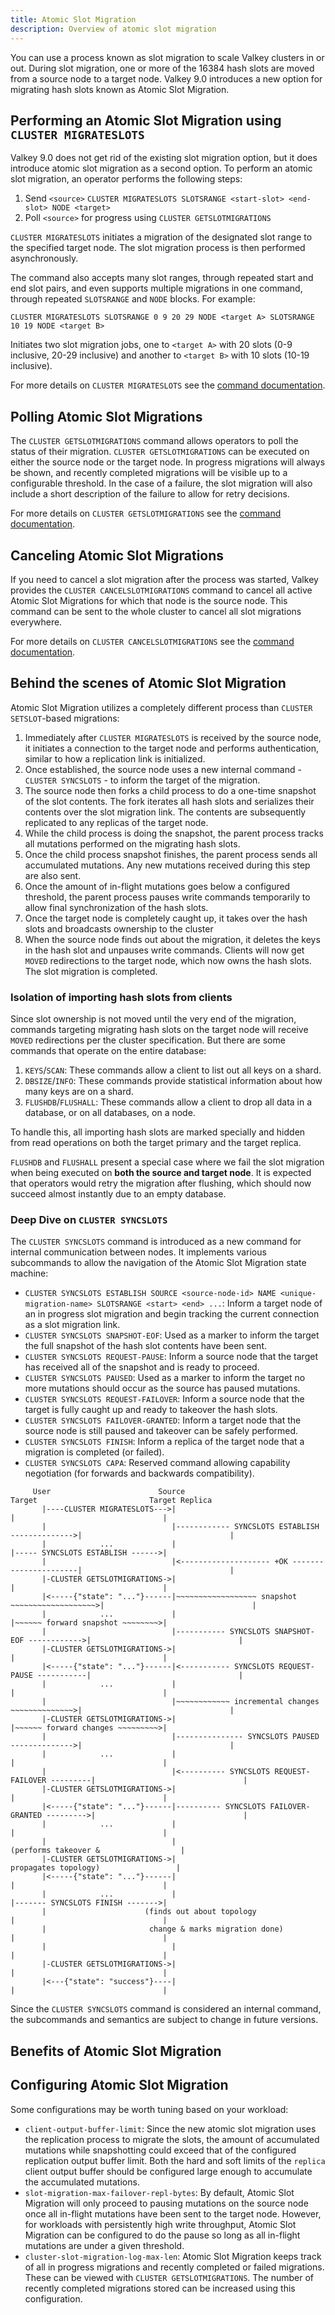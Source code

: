 ```yaml
---
title: Atomic Slot Migration
description: Overview of atomic slot migration
---
```


You can use a process known as slot migration to scale Valkey clusters in or out.
During slot migration, one or more of the 16384 hash slots are moved from a
source node to a target node. Valkey 9.0 introduces a new option for migrating
hash slots known as Atomic Slot Migration.


## Performing an Atomic Slot Migration using `CLUSTER MIGRATESLOTS`

Valkey 9.0 does not get rid of the existing slot migration option, but it does
introduce atomic slot migration as a second option. To perform an atomic slot
migration, an operator performs the following steps:

1. Send `<source>`
   `CLUSTER MIGRATESLOTS SLOTSRANGE <start-slot> <end-slot> NODE <target>`
2. Poll `<source>` for progress using `CLUSTER GETSLOTMIGRATIONS`

`CLUSTER MIGRATESLOTS` initiates a migration of the designated slot range to the
specified target node. The slot migration process is then performed
asynchronously.

The command also accepts many slot ranges, through repeated start and end slot
pairs, and even supports multiple migrations in one command, through repeated
`SLOTSRANGE` and `NODE` blocks. For example:

```
CLUSTER MIGRATESLOTS SLOTSRANGE 0 9 20 29 NODE <target A> SLOTSRANGE 10 19 NODE <target B>
```

Initiates two slot migration jobs, one to `<target A>` with 20 slots (0-9
inclusive, 20-29 inclusive) and another to `<target B>` with 10 slots (10-19
inclusive).

For more details on `CLUSTER MIGRATESLOTS` see the
[command documentation](../commands/cluster-migrateslots.md).

## Polling Atomic Slot Migrations

The `CLUSTER GETSLOTMIGRATIONS` command allows operators to poll the status of
their migration. `CLUSTER GETSLOTMIGRATIONS` can be executed on either the
source node or the target node. In progress migrations will always be shown, and
recently completed migrations will be visible up to a configurable threshold. In
the case of a failure, the slot migration will also include a short description
of the failure to allow for retry decisions.

For more details on `CLUSTER GETSLOTMIGRATIONS` see the
[command documentation](../commands/cluster-getslotmigrations.md).

## Canceling Atomic Slot Migrations

If you need to cancel a slot migration after the process was started,
Valkey provides the `CLUSTER CANCELSLOTMIGRATIONS` command to
cancel all active Atomic Slot Migrations for which that node is the source node.
This command can be sent to the whole cluster to cancel all slot migrations
everywhere.

For more details on `CLUSTER CANCELSLOTMIGRATIONS` see the
[command documentation](../commands/cluster-cancelslotmigrations.md).

## Behind the scenes of Atomic Slot Migration

Atomic Slot Migration utilizes a completely different process than
`CLUSTER SETSLOT`-based migrations:

1. Immediately after `CLUSTER MIGRATESLOTS` is received by the source node, it
   initiates a connection to the target node and performs authentication,
   similar to how a replication link is initialized.
2. Once established, the source node uses a new internal command -
   `CLUSTER SYNCSLOTS` - to inform the target of the migration.
3. The source node then forks a child process to do a one-time snapshot of the
   slot contents. The fork iterates all hash slots and serializes their contents
   over the slot migration link. The contents are subsequently replicated to any
   replicas of the target node.
4. While the child process is doing the snapshot, the parent process tracks all
   mutations performed on the migrating hash slots.
5. Once the child process snapshot finishes, the parent process sends all
   accumulated mutations. Any new mutations received during this step are also
   sent.
6. Once the amount of in-flight mutations goes below a configured threshold, the
   parent process pauses write commands temporarily to allow final synchronization
   of the hash slots.
7. Once the target node is completely caught up, it takes over the hash slots
   and broadcasts ownership to the cluster
8. When the source node finds out about the migration, it deletes the keys in
   the hash slot and unpauses write commands. Clients will now get `MOVED`
   redirections to the target node, which now owns the hash slots. The slot
   migration is completed.

### Isolation of importing hash slots from clients

Since slot ownership is not moved until the very end of the migration, commands
targeting migrating hash slots on the target node will receive `MOVED`
redirections per the cluster specification. But there are some commands that
operate on the entire database:

1. `KEYS`/`SCAN`: These commands allow a client to list out all keys on a shard.
2. `DBSIZE`/`INFO`: These commands provide statistical information about how
   many keys are on a shard.
3. `FLUSHDB`/`FLUSHALL`: These commands allow a client to drop all data in a
   database, or on all databases, on a node.

To handle this, all importing hash slots are marked specially and hidden from
read operations on both the target primary and the target replica.

`FLUSHDB` and `FLUSHALL` present a special case where we fail the slot migration
when being executed on **both the source and target node**. It is expected that
operators would retry the migration after flushing, which should now succeed
almost instantly due to an empty database.

### Deep Dive on `CLUSTER SYNCSLOTS`

The `CLUSTER SYNCSLOTS` command is introduced as a new command for internal
communication between nodes. It implements various subcommands to allow the
navigation of the Atomic Slot Migration state machine:

- `CLUSTER SYNCSLOTS ESTABLISH SOURCE <source-node-id> NAME <unique-migration-name> SLOTSRANGE <start> <end> ...`:
  Inform a target node of an in progress slot migration and begin tracking the
  current connection as a slot migration link.
- `CLUSTER SYNCSLOTS SNAPSHOT-EOF`: Used as a marker to inform the target the
  full snapshot of the hash slot contents have been sent.
- `CLUSTER SYNCSLOTS REQUEST-PAUSE`: Inform a source node that the target has
  received all of the snapshot and is ready to proceed.
- `CLUSTER SYNCSLOTS PAUSED`: Used as a marker to inform the target no more
  mutations should occur as the source has paused mutations.
- `CLUSTER SYNCSLOTS REQUEST-FAILOVER`: Inform a source node that the target is
  fully caught up and ready to takeover the hash slots.
- `CLUSTER SYNCSLOTS FAILOVER-GRANTED`: Inform a target node that the source
  node is still paused and takeover can be safely performed.
- `CLUSTER SYNCSLOTS FINISH`: Inform a replica of the target node that a
  migration is completed (or failed).
- `CLUSTER SYNCSLOTS CAPA`: Reserved command allowing capability negotiation
  (for forwards and backwards compatibility).

```
     User                        Source                                          Target                         Target Replica
       |----CLUSTER MIGRATESLOTS--->|                                                |                                 |
       |                            |------------ SYNCSLOTS ESTABLISH -------------->|                                 |
       |            ...             |                                                |----- SYNCSLOTS ESTABLISH ------>|
       |                            |<-------------------- +OK ----------------------|                                 |
       |-CLUSTER GETSLOTMIGRATIONS->|                                                |                                 |
       |<-----{"state": "..."}------|~~~~~~~~~~~~~~~~~~ snapshot ~~~~~~~~~~~~~~~~~~~>|                                 |
       |            ...             |                                                |~~~~~~ forward snapshot ~~~~~~~~>|
       |                            |----------- SYNCSLOTS SNAPSHOT-EOF ------------>|                                 |
       |-CLUSTER GETSLOTMIGRATIONS->|                                                |                                 |
       |<-----{"state": "..."}------|<----------- SYNCSLOTS REQUEST-PAUSE -----------|                                 |
       |            ...             |                                                |                                 |
       |                            |~~~~~~~~~~~~ incremental changes ~~~~~~~~~~~~~~>|                                 |
       |-CLUSTER GETSLOTMIGRATIONS->|                                                |~~~~~~ forward changes ~~~~~~~~~>|
       |                            |--------------- SYNCSLOTS PAUSED -------------->|                                 |
       |            ...             |                                                |                                 |
       |                            |<---------- SYNCSLOTS REQUEST-FAILOVER ---------|                                 |
       |-CLUSTER GETSLOTMIGRATIONS->|                                                |                                 |
       |<-----{"state": "..."}------|---------- SYNCSLOTS FAILOVER-GRANTED --------->|                                 |
       |            ...             |                                                |                                 |
       |                            |                                            (performs takeover &                  |
       |-CLUSTER GETSLOTMIGRATIONS->|                                             propagates topology)                 |
       |<-----{"state": "..."}------|                                                |                                 |
       |            ...             |                                                |------- SYNCSLOTS FINISH ------->|
       |                      (finds out about topology                              |                                 |
       |                       change & marks migration done)                        |                                 |
       |                            |                                                |                                 |
       |-CLUSTER GETSLOTMIGRATIONS->|                                                |                                 |
       |<---{"state": "success"}----|                                                |                                 |
```

Since the `CLUSTER SYNCSLOTS` command is considered an internal command, the
subcommands and semantics are subject to change in future versions.

## Benefits of Atomic Slot Migration


## Configuring Atomic Slot Migration

Some configurations may be worth tuning based on your workload:

- `client-output-buffer-limit`: Since the new atomic slot migration uses the
  replication process to migrate the slots, the amount of accumulated mutations
  while snapshotting could exceed that of the configured replication output
  buffer limit. Both the hard and soft limits of the `replica` client output
  buffer should be configured large enough to accumulate the accumulated
  mutations.
- `slot-migration-max-failover-repl-bytes`: By default, Atomic Slot Migration
  will only proceed to pausing mutations on the source node once all in-flight
  mutations have been sent to the target node. However, for workloads with
  persistently high write throughput, Atomic Slot Migration can be configured to
  do the pause so long as all in-flight mutations are under a given threshold.
- `cluster-slot-migration-log-max-len`: Atomic Slot Migration keeps track of all
  in progress migrations and recently completed or failed migrations. These can
  be viewed with `CLUSTER GETSLOTMIGRATIONS`. The number of recently completed
  migrations stored can be increased using this configuration.
